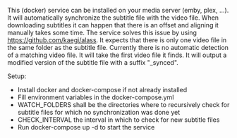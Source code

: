 This (docker) service can be installed on your media server (emby, plex, ...). It will automatically synchronize the subtitle file with the video file. When downloading subtitles it can happen that there is an offset and aligning it manually takes some time. The service solves this issue by using https://github.com/kaegi/alass.
It expects that there is only one video file in the same folder as the subtitle file. Currently there is no automatic detection of a matching video file. It will take the first video file it finds.
It will output a modified version of the subtitle file with a suffix "_synced".

Setup:
- Install docker and docker-compose if not already installed
- Fill environment variables in the docker-compose.yml
- WATCH_FOLDERS shall be the directories where to recursively check for subtitle files for which no synchronization was done yet
- CHECK_INTERVAL the interval in which to check for new subtitle files
- Run docker-compose up -d to start the service
